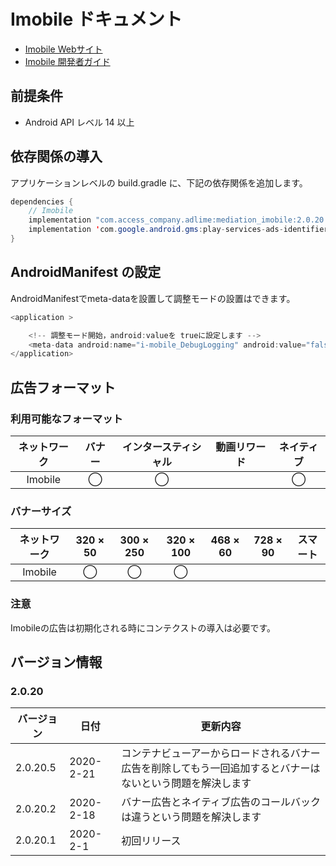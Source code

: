 # Imobile ドキュメント
- [Imobile Webサイト](https://sppartner.i-mobile.co.jp/login.aspx)
- [Imobile 開発者ガイド](https://sppartner.i-mobile.co.jp/sdk_download.aspx)

## 前提条件
- Android API レベル 14 以上

## 依存関係の導入
アプリケーションレベルの build.gradle に、下記の依存関係を追加します。

```java
dependencies {
    // Imobile
    implementation "com.access_company.adlime:mediation_imobile:2.0.20.5"
    implementation 'com.google.android.gms:play-services-ads-identifier:16.0.0'
}
```

## AndroidManifest の設定
AndroidManifestでmeta-dataを設置して調整モードの設置はできます。

```java
<application >

    <!-- 調整モード開始，android:valueを trueに設定します -->
    <meta-data android:name="i-mobile_DebugLogging" android:value="false" />
</application>
```

## 広告フォーマット

### 利用可能なフォーマット

|ネットワーク|バナー|インタースティシャル|動画リワード|ネイティブ|
|:------: |:---:|:----------:|:------:|:----:|
| Imobile |  ◯   |   ◯        |       | ◯   |

### バナーサイズ
|ネットワーク |320 × 50 |300 × 250 |320 × 100 |468 × 60 |728 × 90 |スマート |
|:------:|:-----:|:------:|:------:|:-----:|:-----:|:----:|
| Imobile | ◯     | ◯      |  ◯       |       |       |      |

### 注意
Imobileの広告は初期化される時にコンテクストの導入は必要です。

## バージョン情報

### 2.0.20
| バージョン        | 日付             | 更新内容             |
|-----------------|------------------|---------------------|
| 2.0.20.5        | 2020-2-21        | コンテナビューアーからロードされるバナー広告を削除してもう一回追加するとバナーはないという問題を解決します|
| 2.0.20.2        | 2020-2-18        | バナー広告とネイティブ広告のコールバックは違うという問題を解決します |
| 2.0.20.1        | 2020-2-1         | 初回リリース  |
